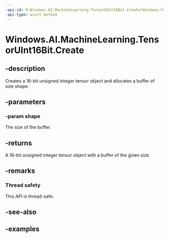 ```yaml
---
-api-id: M:Windows.AI.MachineLearning.TensorUInt16Bit.Create(Windows.Foundation.Collections.IIterable{System.Int64})
-api-type: winrt method
---
```


<!-- Method syntax.
public TensorUInt16Bit TensorUInt16Bit.Create(IIterable<Int64> shape)
-->

# Windows.AI.MachineLearning.TensorUInt16Bit.Create

## -description
Creates a 16-bit unsigned integer tensor object and allocates a buffer of size *shape*.

## -parameters
### -param shape
The size of the buffer.

## -returns
A 16-bit unsigned integer tensor object with a buffer of the given size.

## -remarks

### Thread safety
This API is thread-safe.

## -see-also

## -examples
